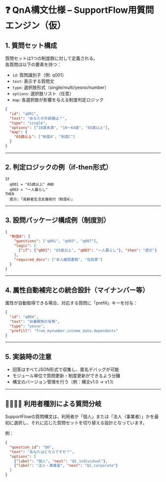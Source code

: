 # ❓ QnA構文仕様 – SupportFlow用質問エンジン（仮）

## 1. 質問セット構成

質問セットは1つの制度群に対して定義される。  
各質問は以下の要素を持つ：

- `id`: 質問識別子（例: q001）
- `text`: 表示する質問文
- `type`: 選択肢形式（single/multi/yesno/number）
- `options`: 選択肢リスト（任意）
- `map`: 各選択肢が影響を与える制度判定ロジック

```json
{
  "id": "q001",
  "text": "あなたの年齢層は？",
  "type": "single",
  "options": ["18歳未満", "18〜64歳", "65歳以上"],
  "map": {
    "65歳以上": ["制度A", "制度C"]
  }
}
```

---

## 2. 判定ロジックの例（if-then形式）

```pseudo
IF
  q001 = "65歳以上" AND
  q003 = "一人暮らし"
THEN
  提示:「高齢者生活支援給付（制度A）」
```

---

## 3. 設問パッケージ構成例（制度別）

```json
{
  "制度A": {
    "questions": ["q001", "q003", "q007"],
    "logic": [
      {"if": {"q001": "65歳以上", "q003": "一人暮らし"}, "then": "提示"}
    ],
    "required_docs": ["本人確認書類", "住民票"]
  }
}
```

---

## 4. 属性自動補完との統合設計（マイナンバー等）

属性が自動取得できる場合、対応する質問に「prefill」キーを付与：

```json
{
  "id": "q004",
  "text": "扶養親族の有無",
  "type": "yesno",
  "prefill": "from_mynumber.income_data.dependents"
}
```

---

## 5. 実装時の注意

- 回答はすべてJSON形式で収集し、匿名デバッグが可能
- モジュール単位で質問更新・制度更新ができるよう分離
- 構文のバージョン管理を行う（例：構文v1.0 → v1.1）

---

## 🧍‍♂️🧑‍💼 利用者種別による質問分岐

SupportFlowの質問構文は、利用者が「個人」または「法人（事業者）」かを最初に選択し、それに応じた質問セットを切り替える設計となっています。

例：

```json
{
  "question_id": "Q0",
  "text": "あなたはどちらですか？",
  "options": [
    {"label": "個人", "next": "Q1_individual"},
    {"label": "法人・事業者", "next": "Q1_corporate"}
  ]
}
```
